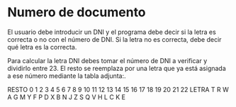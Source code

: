 # Numero de documento

El usuario debe introducir un DNI y el programa debe decir si la letra es correcta o no con el número de DNI. Si la letra no es correcta, debe decir qué letra es la correcta.

Para calcular la letra DNI debes tomar el número de DNI a verificar y dividirlo entre 23. El resto se reemplaza por una letra que ya está asignada a ese número mediante la tabla adjunta:.

RESTO 0 1 2 3 4 5 6 7 8 9 10 11 12 13 14 15 16 17 18 19 20 21 22
LETRA T R W A G M Y F P D X  B  N  J  Z  S  Q  V  H  L  C  K  E